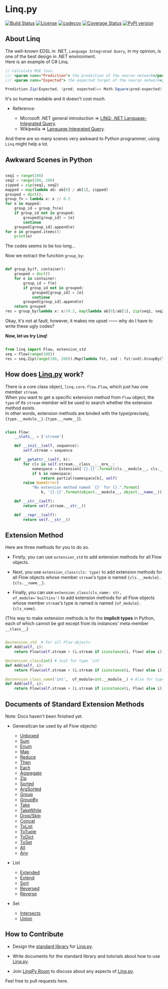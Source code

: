 # Linq.py 

[![Build Status](https://travis-ci.org/Xython/Linq.py.svg?branch=master)](https://travis-ci.org/Xython/Linq.py)
[![License](https://img.shields.io/badge/license-MIT-yellow.svg)](https://github.com/Xython/Linq.py/blob/master/LICENSE)
[![codecov](https://codecov.io/gh/Xython/Linq.py/branch/master/graph/badge.svg)](https://codecov.io/gh/Xython/Linq.py)
[![Coverage Status](https://coveralls.io/repos/github/Xython/Linq.py/badge.svg?branch=master)](https://coveralls.io/github/Xython/Linq.py?branch=master)
[![PyPI version](https://img.shields.io/pypi/v/Linq.py.svg)](https://pypi.python.org/pypi/Linq.py)

## About Linq

The well-known EDSL in .NET, `Language Integrated Query`, in my opinion, is one of the best design in .NET environment.  
Here is an example of C# Linq.  

```C#
// Calculate MSE loss.
/// <param name="Prediction"> the prediction of the neuron network</param>
/// <param name="Expected"> the expected target of the neuron network</param>

Prediction.Zip(Expected, (pred, expected)=> Math.Square(pred-expected)).Average()
```

It's so human readable and it doesn't cost much.  

- Reference:

    - Microsoft .NET general introduction => [LINQ: .NET Language-Integrated Query](https://msdn.microsoft.com/en-us/library/bb308959.aspx).
    - Wikipedia => [Language Integrated Query](https://en.wikipedia.org/wiki/Language_Integrated_Query).

And there are so many scenes very awkward to Python programmer, using `Linq` might help a lot.  

## Awkward Scenes in Python

```python

seq1 = range(100)
seq2 = range(100, 200)
zipped = zip(seq1, seq2)
mapped = map(lambda ab: ab[0] / ab[1], zipped)
grouped = dict();
group_fn = lambda x: x // 0.2
for e in mapped:
    group_id = group_fn(e)
    if group_id not in grouped:
        grouped[group_id] = [e]
        continue
    grouped[group_id].append(e)
for e in grouped.items():
    print(e)
```

The codes seems to be too long...  

Now we extract the function `group_by`:  

```python

def group_by(f, container):
    grouped = dict()
    for e in container:
        group_id = f(e)
        if group_id not in grouped:
            grouped[group_id] = [e]
            continue
        grouped[group_id].append(e)
    return grouped
res = group_by(lambda x: x//0.2, map(lambda ab[0]/ab[1], zip(seq1, seq2)))
```

Okay, it's not at fault, however, it makes me upset —— why do I have to write these ugly codes?  

**Now, let us try Linq!**

```Python

from linq import Flow, extension_std
seq = Flow(range(100))
res = seq.Zip(range(100, 200)).Map(lambda fst, snd : fst/snd).GroupBy(lambda num: num//0.2).Unboxed()
```


## How does [Linq.py](https://github.com/Xython/Linq.py) work?

There is a core class object, `linq.core.flow.Flow`, which just has one member `stream`.  
When you want to get a specific extension method from `Flow` object,
the `type` of its `stream` member will be used to search whether the extension method exists.  
In other words, extension methods are binded with the type(precisely, `{type.__module__}.{type.__name__}`).

```python

class Flow:
    __slots__ = ['stream']

    def __init__(self, sequence):
        self.stream = sequence

    def __getattr__(self, k):
        for cls in self.stream.__class__.__mro__:
            namespace = Extension['{}.{}'.format(cls.__module__, cls.__name__)]
            if k in namespace:
                return partial(namespace[k], self)
        raise NameError(
            "No extension method named `{}` for {}.".format(
                k, '{}.{}'.format(object.__module__, object.__name__)))

    def __str__(self):
        return self.stream.__str__()

    def __repr__(self):
        return self.__str__()
```

## Extension Method

Here are three methods for you to do so.  

- Firstly, you can use `extension_std` to add extension methods for all Flow objects.  

- Next, you use `extension_class(cls: type)` to add extension methods for all Flow objects whose member `stream`'s type is named `{cls.__module}.{cls.__name__}`.  

- Finally, you can use `extension_class(cls_name: str,  of_module='builtins')` to add extension methods for all Flow objects whose member `stream`'s type is named is named `{of_module}.{cls_name}`.  

(This way to make extension methods is for the **implicit types** in Python, each of which cannot be got except from its instances' meta member `__class__`.)

```python

@extension_std  # For all Flow objects
def Add(self, i):
    return Flow(self.stream + (i.stream if isinstance(i, Flow) else i)))

@extension_class(int) # Just for type `int`
def Add(self, i):
    return Flow(self.stream + (i.stream if isinstance(i, Flow) else i)))

@extension_class_name('int',  of_module=int.__module__) # Also for type `int`.
def Add(self, i):
    return Flow(self.stream + (i.stream if isinstance(i, Flow) else i)))
```

## Documents of Standard Extension Methods 

Note: Docs haven't been finished yet.

- General(can be used by all Flow objects)

    - [Unboxed]()
    - [Sum]()
    - [Enum]()
    - [Map]()
    - [Reduce]()
    - [Then]()
    - [Each]()
    - [Aggregate]()
    - [Zip]()
    - [Sorted]()
    - [ArgSorted]()
    - [Group]()
    - [GroupBy]()
    - [Take]()
    - [TakeWhile]()
    - [Drop/Skip]()
    - [Concat]()
    - [ToList]()
    - [ToTuple]()
    - [ToDict]()
    - [ToSet]()
    - [All]()
    - [Any]()

- List

    - [Extended]()
    - [Extend]()
    - [Sort]()
    - [Reversed]()
    - [Reverse]()
    
- Set

    - [Intersects]()
    - [Union]()

## How to Contribute 

- Design the [standard library](https://github.com/Xython/Linq.py/tree/master/linq/standard) for [Linq.py](https://github.com/Xython/Linq.py).

- Write documents for the standard library and tutorials about how to use [Linq.py](https://github.com/Xython/Linq.py).  

- Join [LinqPy Room](https://gitter.im/LinqPy/Lobby) to discuss about any aspects of [Linq.py](https://github.com/Xython/Linq.py).

Feel free to pull requests here.

